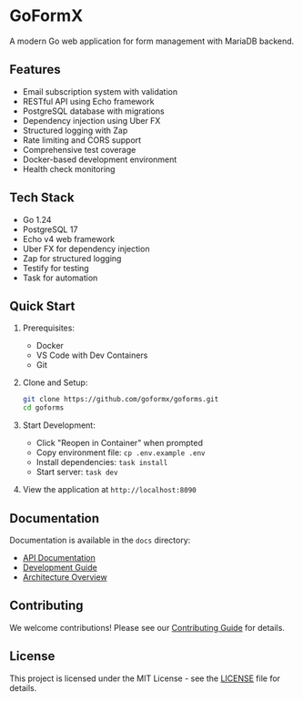 # GoFormX

A modern Go web application for form management with MariaDB backend.

## Features

- Email subscription system with validation
- RESTful API using Echo framework
- PostgreSQL database with migrations
- Dependency injection using Uber FX
- Structured logging with Zap
- Rate limiting and CORS support
- Comprehensive test coverage
- Docker-based development environment
- Health check monitoring

## Tech Stack

- Go 1.24
- PostgreSQL 17
- Echo v4 web framework
- Uber FX for dependency injection
- Zap for structured logging
- Testify for testing
- Task for automation

## Quick Start

1. Prerequisites:
   - Docker
   - VS Code with Dev Containers
   - Git

2. Clone and Setup:
   ```bash
   git clone https://github.com/goformx/goforms.git
   cd goforms
   ```

3. Start Development:
   - Click "Reopen in Container" when prompted
   - Copy environment file: `cp .env.example .env`
   - Install dependencies: `task install`
   - Start server: `task dev`

4. View the application at `http://localhost:8090`

## Documentation

Documentation is available in the `docs` directory:
- [API Documentation](docs/api/README.md)
- [Development Guide](docs/development/README.md)
- [Architecture Overview](docs/architecture/README.md)

## Contributing

We welcome contributions! Please see our [Contributing Guide](docs/development/README.md#git-workflow) for details.

## License

This project is licensed under the MIT License - see the [LICENSE](LICENSE) file for details.
